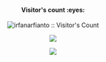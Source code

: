 <div class="justify-content-center">
  <h4 align="center">Visitor's count :eyes:</h4>
  <p align="center"><img src="https://profile-counter.glitch.me/{irfanarfianto}/count.svg" alt="irfanarfianto :: Visitor's Count" /></p>
  <p align="center"><img src="https://github-readme-stats.vercel.app/api?username=irfanarfianto&show_icons=true&theme=outrun") /></p>
  <p align="center"><img src="https://github-readme-stats.vercel.app/api/wakatime?username=ffflabs)](https://github.com/anuraghazra/github-readme-stats") /></p>
</div>
